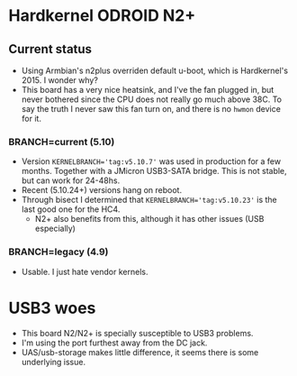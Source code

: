 # Hardkernel ODROID N2+

## Current status

- Using Armbian's n2plus overriden default u-boot, which is Hardkernel's 2015. I wonder why?
- This board has a very nice heatsink, and I've the fan plugged in, but never bothered since the CPU does not really go much above 38C.
  To say the truth I never saw this fan turn on, and there is no `hwmon` device for it.

### BRANCH=current (5.10)

- Version `KERNELBRANCH='tag:v5.10.7'` was used in production for a few months. Together with a JMicron USB3-SATA bridge. This is not stable, but can work for 24-48hs.
- Recent (5.10.24+) versions hang on reboot.
- Through bisect I determined that `KERNELBRANCH='tag:v5.10.23'` is the last good one for the HC4.
  - N2+ also benefits from this, although it has other issues (USB especially)

### BRANCH=legacy (4.9)

- Usable. I just hate vendor kernels.

# USB3 woes

- This board N2/N2+ is specially susceptible to USB3 problems.
- I'm using the port furthest away from the DC jack.
- UAS/usb-storage makes little difference, it seems there is some underlying issue.

